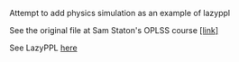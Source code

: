 Attempt to add physics simulation as an example of lazyppl

See the original file at Sam Staton's OPLSS course [[link]](https://www.cs.uoregon.edu/research/summerschool/summer19/topics.php#Staton)

See LazyPPL [here](https://lazyppl.bitbucket.io/)
